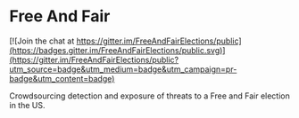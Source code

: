 # Free And Fair

[![Join the chat at https://gitter.im/FreeAndFairElections/public](https://badges.gitter.im/FreeAndFairElections/public.svg)](https://gitter.im/FreeAndFairElections/public?utm_source=badge&utm_medium=badge&utm_campaign=pr-badge&utm_content=badge)

Crowdsourcing detection and exposure of threats to a Free and Fair election in the US.

